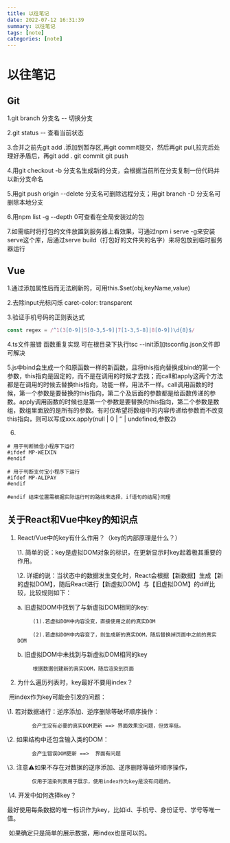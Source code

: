 ```yaml
---
title: 以往笔记
date: 2022-07-12 16:31:39
summary: 以往笔记
tags: [note]
categories: [note]
---
```


# 以往笔记

## Git

1.git branch 分支名	--	切换分支

2.git status	--	查看当前状态

3.合并之前先git add .添加到暂存区,再git commit提交，然后再git pull,拉完后处理好矛盾后，再git add .  git commit git push

4.用git checkout -b 分支名生成新的分支，会根据当前所在分支复制一份代码并以新分支命名

5.用git push origin --delete 分支名可删除远程分支；用git branch -D 分支名可删除本地分支

6.用npm list -g --depth 0可查看在全局安装过的包

7.如需临时将打包的文件放置到服务器上看效果，可通过npm i serve -g来安装serve这个库，后通过serve build（打包好的文件夹的名字）来将包放到临时服务器运行

## Vue

1.通过添加属性后而无法刷新的，可用this.$set(obj,keyName,value)

2.去除input光标闪烁 caret-color: transparent

3.验证手机号码的正则表达式 

```javascript
const regex = /^1(3[0-9]|5[0-3,5-9]|7[1-3,5-8]|8[0-9])\d{8}$/
```

4.ts文件报错 函数重复实现		可在根目录下执行tsc --init添加tsconfig.json文件即可解决

5.js中bind会生成一个和原函数一样的新函数，且将this指向替换成bind的第一个参数，this指向是固定的，而不是在调用的时候才去找；而call和apply这两个方法都是在调用的时候去替换this指向，功能一样，用法不一样。call调用函数的时候，第一个参数是要替换的this指向，第二个及后面的参数都是给函数传递的参数。apply调用函数的时候也是第一个参数是要替换的this指向，第二个参数是数组，数组里面放的是所有的参数。有时仅希望将数组中的内容传递给参数而不改变this指向，则可以写成xxx.apply(null | 0 | ‘’ | undefined,参数2)

6.

```
# 用于判断微信小程序下运行
#ifdef MP-WEIXIN
#endif

# 用于判断支付宝小程序下运行
#ifdef MP-ALIPAY
#endif

#endif 结束位置需根据实际运行时的路线来选择，if语句的结尾}同理
```

## 关于React和Vue中key的知识点

1. React/Vue中的key有什么作用？（key的内部原理是什么？）

   \1. 简单的说：key是虚拟DOM对象的标识，在更新显示时key起着极其重要的作用。

   \2. 详细的说：当状态中的数据发生变化时，React会根据【新数据】生成【新的虚拟DOM】，随后React进行【新虚拟DOM】与【旧虚拟DOM】的diff比较，比较规则如下：

     a.	旧虚拟DOM中找到了与新虚拟DOM相同的key:

     		(1).若虚拟DOM中内容没变，直接使用之前的真实DOM

     		(2).若虚拟DOM中内容变了，则生成新的真实DOM，随后替换掉页面中之前的真实DOM

     b.	旧虚拟DOM中未找到与新虚拟DOM相同的key

     		根据数据创建新的真实DOM，随后渲染到页面

2. 为什么遍历列表时，key最好不要用index？

​	用index作为key可能会引发的问题：

  \1. 若对数据进行：逆序添加、逆序删除等破坏顺序操作：

   			会产生没有必要的真实DOM更新 ==>	界面效果没问题，但效率低。

  \2. 如果结构中还包含输入类的DOM：

   			会产生错误DOM更新 ==> 	界面有问题

  \3. 注意⚠️如果不存在对数据的逆序添加、逆序删除等破坏顺序操作，

   			仅用于渲染列表用于展示，使用index作为key是没有问题的。

​	\4. 开发中如何选择key？

​		最好使用每条数据的唯一标识作为key，比如id、手机号、身份证号、学号等唯一值。

​		如果确定只是简单的展示数据，用index也是可以的。
